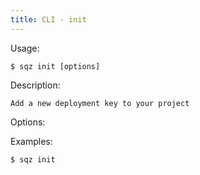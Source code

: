 ```yaml
---
title: CLI - init
---
```

 
 Usage: 

    $ sqz init [options]

 Description:

    Add a new deployment key to your project

 Options:


 Examples:

    $ sqz init 
